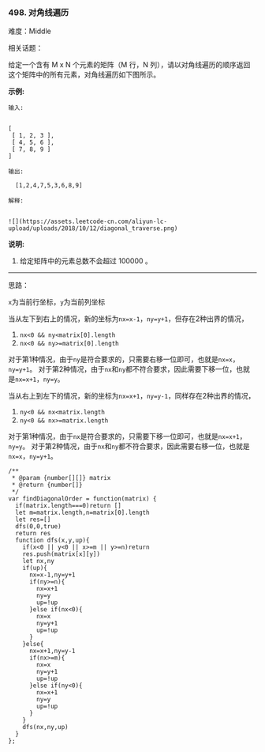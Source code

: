 ### 498. 对角线遍历

难度：Middle

相关话题：

给定一个含有 M x N 个元素的矩阵（M 行，N 列），请以对角线遍历的顺序返回这个矩阵中的所有元素，对角线遍历如下图所示。







**示例:** 



```
输入:


[
 [ 1, 2, 3 ],
 [ 4, 5, 6 ],
 [ 7, 8, 9 ]
]

输出:

  [1,2,4,7,5,3,6,8,9]

解释:


![](https://assets.leetcode-cn.com/aliyun-lc-upload/uploads/2018/10/12/diagonal_traverse.png)
```






**说明:** 




1. 给定矩阵中的元素总数不会超过 100000 。






-----

思路：

`x`为当前行坐标，`y`为当前列坐标

当从左下到右上的情况，新的坐标为`nx=x-1`，`ny=y+1`，但存在2种出界的情况，

1. `nx<0 && ny<matrix[0].length`
2. `nx<0 && ny>=matrix[0].length`

对于第1种情况，由于`ny`是符合要求的，只需要右移一位即可，也就是`nx=x`，`ny=y+1`。
对于第2种情况，由于`nx`和`ny`都不符合要求，因此需要下移一位，也就是`nx=x+1`，`ny=y`。

当从右上到左下的情况，新的坐标为`nx=x+1`，`ny=y-1`，同样存在2种出界的情况，

1. `ny<0 && nx<matrix.length`
2. `ny<0 && nx>=matrix.length`

对于第1种情况，由于`nx`是符合要求的，只需要下移一位即可，也就是`nx=x+1`，`ny=y`。
对于第2种情况，由于`nx`和`ny`都不符合要求，因此需要右移一位，也就是`nx=x`，`ny=y+1`。
```
/**
 * @param {number[][]} matrix
 * @return {number[]}
 */
var findDiagonalOrder = function(matrix) {
  if(matrix.length===0)return []
  let m=matrix.length,n=matrix[0].length
  let res=[]
  dfs(0,0,true)
  return res
  function dfs(x,y,up){
    if(x<0 || y<0 || x>=m || y>=n)return
    res.push(matrix[x][y])
    let nx,ny
    if(up){
      nx=x-1,ny=y+1
      if(ny>=n){
        nx=x+1
        ny=y
        up=!up
      }else if(nx<0){
        nx=x
        ny=y+1
        up=!up
      }
    }else{
      nx=x+1,ny=y-1
      if(nx>=m){
        nx=x
        ny=y+1
        up=!up
      }else if(ny<0){
        nx=x+1
        ny=y
        up=!up
      }
    }
    dfs(nx,ny,up)
  }
};
```

